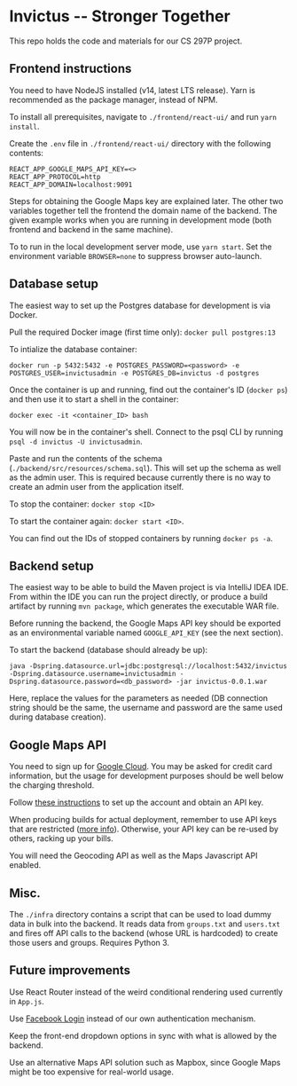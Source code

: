 # Invictus -- Stronger Together 

This repo holds the code and materials for our CS 297P project.

## Frontend instructions

You need to have NodeJS installed (v14, latest LTS release). Yarn is recommended as the package manager, instead of NPM.

To install all prerequisites, navigate to `./frontend/react-ui/` and run `yarn install`.

Create the `.env` file in `./frontend/react-ui/` directory with the following contents:
```
REACT_APP_GOOGLE_MAPS_API_KEY=<>
REACT_APP_PROTOCOL=http
REACT_APP_DOMAIN=localhost:9091
```

Steps for obtaining the Google Maps key are explained later.
The other two variables together tell the frontend the domain name of the backend. The given example works when you are running in development mode (both frontend and backend in the same machine).

To to run in the local development server mode, use `yarn start`.
Set the environment variable `BROWSER=none` to suppress browser auto-launch. 

## Database setup

The easiest way to set up the Postgres database for development is via Docker.

Pull the required Docker image (first time only): `docker pull postgres:13`

To intialize the database container:
```
docker run -p 5432:5432 -e POSTGRES_PASSWORD=<password> -e POSTGRES_USER=invictusadmin -e POSTGRES_DB=invictus -d postgres
```

Once the container is up and running, find out the container's ID (`docker ps`) and then use it to start a shell in the container:
```
docker exec -it <container_ID> bash
```

You will now be in the container's shell. Connect to the psql CLI by running `psql -d invictus -U invictusadmin`.

Paste and run the contents of the schema (`./backend/src/resources/schema.sql`).
This will set up the schema as well as the admin user. This is required because currently there is no way to create an admin user from the application itself.

To stop the container: `docker stop <ID>`

To start the container again: `docker start <ID>`.

You can find out the IDs of stopped containers by running `docker ps -a`.

## Backend setup

The easiest way to be able to build the Maven project is via IntelliJ IDEA IDE. From within the IDE you can run the project directly, or produce a build artifact by running `mvn package`, which generates the executable WAR file.

Before running the backend, the Google Maps API key should be exported as an environmental variable named `GOOGLE_API_KEY` (see the next section).

To start the backend (database should already be up):
```
java -Dspring.datasource.url=jdbc:postgresql://localhost:5432/invictus -Dspring.datasource.username=invictusadmin -Dspring.datasource.password=<db_password> -jar invictus-0.0.1.war
```
 
Here, replace the values for the parameters as needed (DB connection string should be the same, the username and password are the same used during database creation).

## Google Maps API

You need to sign up for [Google Cloud](https://cloud.google.com). You may be asked for credit card information, but the usage for development purposes should be well below the charging threshold.

Follow [these instructions](https://developers.google.com/maps/gmp-get-started) to set up the account and obtain an API key.

When producing builds for actual deployment, remember to use API keys that are restricted ([more info](https://developers.google.com/maps/api-security-best-practices)). Otherwise, your API key can be re-used by others, racking up your bills.

You will need the Geocoding API as well as the Maps Javascript API enabled.

## Misc.

The `./infra` directory contains a script that can be used to load dummy data in bulk into the backend. It reads data from `groups.txt` and `users.txt` and fires off API calls to the backend (whose URL is hardcoded) to create those users and groups. Requires Python 3.

## Future improvements

Use React Router instead of the weird conditional rendering used currently in `App.js`.

Use [Facebook Login](https://developers.facebook.com/docs/facebook-login/web) instead of our own authentication mechanism.

Keep the front-end dropdown options in sync with what is allowed by the backend.

Use an alternative Maps API solution such as Mapbox, since Google Maps might be too expensive for real-world usage.
